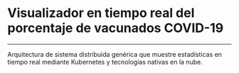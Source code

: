 # Visualizador en tiempo real del porcentaje de vacunados COVID-19
-------
Arquitectura de sistema distribuida genérica que muestre
estadísticas en tiempo real mediante Kubernetes y tecnologías nativas en la nube.
